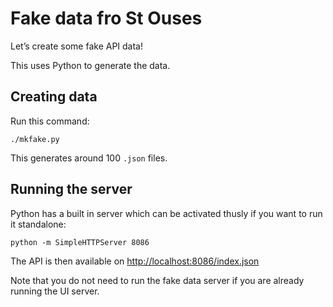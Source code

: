 # Fake data fro St Ouses

Let’s create some fake API data!

This uses Python to generate the data.


## Creating data

Run this command:

    ./mkfake.py

This generates around 100 `.json` files.


## Running the server

Python has a built in server which can be activated thusly if you
want to run it standalone:

    python -m SimpleHTTPServer 8086

The API is then available on <http://localhost:8086/index.json>

Note that you do not need to run the fake data server if you are
already running the UI server.
